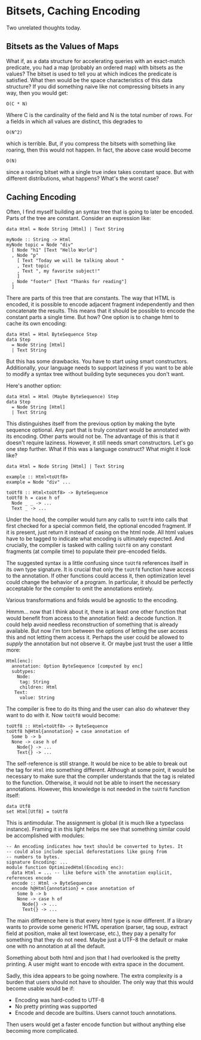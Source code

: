 # Bitsets, Caching Encoding

Two unrelated thoughts today.

## Bitsets as the Values of Maps

What if, as a data structure for accelerating queries with an exact-match
predicate, you had a map (probably an ordered map) with bitsets as the
values? The bitset is used to tell you at which indices the predicate is
satisfied. What then would be the space characteristics of this data
structure? If you did something naive like not compressing bitsets in
any way, then you would get:

    O(C * N)

Where C is the cardinality of the field and N is the total number of rows.
For a fields in which all values are distinct, this degrades to

    O(N^2)

which is terrible. But, if you compress the bitsets with something like
roaring, then this would not happen. In fact, the above case would become

    O(N)

since a roaring bitset with a single true index takes constant space. But
with different distributions, what happens? What's the worst case?

## Caching Encoding

Often, I find myself building an syntax tree that is going to later be
encoded. Parts of the tree are constant. Consider an expression like:

    data Html = Node String [Html] | Text String

    myNode :: String -> Html
    myNode topic = Node "div"
      [ Node "h1" [Text "Hello World"]
      , Node "p"
        [ Text "Today we will be talking about "
        , Text topic
        , Text ", my favorite subject!"
        ]
      , Node "footer" [Text "Thanks for reading"]
      ]

There are parts of this tree that are constants. The way that HTML is encoded,
it is possible to encode adjacent fragment independently and then concatenate
the results. This means that it should be possible to encode the constant parts
a single time. But how? One option is to change html to cache its own encoding:

    data Html = Html ByteSequence Step
    data Step
      = Node String [Html]
      | Text String

But this has some drawbacks. You have to start using smart constructors.
Additionally, your language needs to support laziness if you want to be
able to modify a syntax tree without building byte sequneces you don't want.

Here's another option:

    data Html = Html (Maybe ByteSequence) Step
    data Step
      = Node String [Html]
      | Text String

This distinguishes itself from the previous option by making the byte sequence
optional. Any part that is truly constant would be annotated with its encoding.
Other parts would not be. The advantage of this is that it doesn't require
laziness. However, it still needs smart constructors. Let's go one step further.
What if this was a language construct? What might it look like?

    data Html = Node String [Html] | Text String

    example :: Html<toUtf8>
    example = Node "div" ...

    toUtf8 :: Html<toUtf8> -> ByteSequence
    toUtf8 h = case h of
      Node _ _ -> ...
      Text _ -> ...

Under the hood, the compiler would turn any calls to `toUtf8` into calls that
first checked for a special common field, the optional encoded fragment.
If it is present, just return it instead of casing on the html node. All
html values have to be tagged to indicate what encoding is ultimately expected.
And crucially, the compiler is tasked with calling `toUtf8` on any constant
fragments (at compile time) to populate their pre-encoded fields.

The suggested syntax is a little confusing since `toUtf8` references itself
in its own type signature. It is crucial that only the `toUtf8` function
have access to the annotation. If other functions could access it, then
optimization level could change the behavior of a program. In particular,
it should be perfectly acceptable for the compiler to omit the annotations
entirely.

Various transformations and folds would be agnostic to the encoding.

Hmmm... now that I think about it, there is at least one other function
that would benefit from access to the annotation field: a decode function.
It could help avoid needless reconstruction of something that is already
available. But now I'm torn between the options of letting the user
access this and not letting them access it. Perhaps the user could be
allowed to *supply* the annotation but not observe it. Or maybe just
trust the user a little more:

    Html[enc]:
      annotation: Option ByteSequence [computed by enc]
      subtypes:
        Node:
         tag: String
         children: Html
       Text:
         value: String

The compiler is free to do its thing and the user can also do whatever they
want to do with it. Now `toUtf8` would become:

    toUtf8 :: Html<toUtf8> -> ByteSequence
    toUtf8 h@Html{annotation} = case annotation of
      Some b -> b
      None -> case h of
        Node{} -> ...
        Text{} -> ...

The self-reference is still strange. It would be nice to be able to break out
the tag for `Html` into something different. Although at some point, it would
be necessary to make sure that the compiler understands that the tag is related
to the function. Otherwise, it would not be able to insert the necessary
annotations. However, this knowledge is not needed in the `toUtf8` function
itself:

    data Utf8
    set Html[Utf8] = toUtf8

This is antimodular. The assignment is global (it is much like a typeclass
instance). Framing it in this light helps me see that something similar
could be accomplished with modules:

    -- An encoding indicates how text should be converted to bytes. It
    -- could also include special deforestations like going from
    -- numbers to bytes.
    signature Encoding: ...
    module function OptimizedHtml(Encoding enc):
      data Html = ... -- like before with the annotation explicit, references encode
      encode :: Html -> ByteSequence
      encode h@Html{annotation} = case annotation of
        Some b -> b
        None -> case h of
          Node{} -> ...
          Text{} -> ...

The main difference here is that every html type is now different. If a library
wants to provide some generic HTML operation (parser, tag soup, extract field
at position, make all text lowercase, etc.), they pay a penalty for something
that they do not need. Maybe just a UTF-8 the default or make one with no
annotation at all the default.

Something about both html and json that I had overlooked is the pretty printing.
A user might want to encode with extra space in the document.

Sadly, this idea appears to be going nowhere. The extra complexity is a burden
that users should not have to shoulder. The only way that this would become
usable would be if:

* Encoding was hard-coded to UTF-8
* No pretty printing was supported
* Encode and decode are builtins. Users cannot touch annotations.

Then users would get a faster encode function but without anything else
becoming more complicated.
